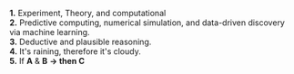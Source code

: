 **1.** Experiment, Theory, and computational  
**2.** Predictive computing, numerical simulation, and data-driven discovery via machine learning.  
**3.** Deductive and plausible reasoning.  
**4.** It's raining, therefore it's cloudy.   
**5.** If **A** & **B** **-> then C**  

